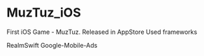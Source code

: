 # MuzTuz_iOS
First iOS Game - MuzTuz. Released in AppStore
Used frameworks 
  
  RealmSwift
  Google-Mobile-Ads
